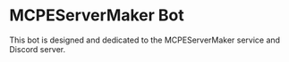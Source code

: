 # MCPEServerMaker Bot
This bot is designed and dedicated to the MCPEServerMaker service and Discord server.
